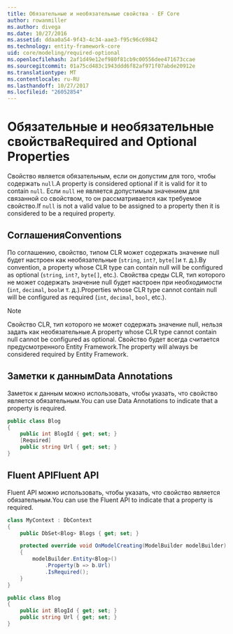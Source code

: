 ```yaml
---
title: Обязательные и необязательные свойства - EF Core
author: rowanmiller
ms.author: divega
ms.date: 10/27/2016
ms.assetid: ddaa0a54-9f43-4c34-aae3-f95c96c69842
ms.technology: entity-framework-core
uid: core/modeling/required-optional
ms.openlocfilehash: 2af1d49e12ef980f81cb9c00556dee471673ccae
ms.sourcegitcommit: 01a75cd483c1943ddd6f82af971f07abde20912e
ms.translationtype: MT
ms.contentlocale: ru-RU
ms.lasthandoff: 10/27/2017
ms.locfileid: "26052854"
---
```

# <a name="required-and-optional-properties"></a><span data-ttu-id="db666-102">Обязательные и необязательные свойства</span><span class="sxs-lookup"><span data-stu-id="db666-102">Required and Optional Properties</span></span>

<span data-ttu-id="db666-103">Свойство является обязательным, если он допустим для того, чтобы содержать `null`.</span><span class="sxs-lookup"><span data-stu-id="db666-103">A property is considered optional if it is valid for it to contain `null`.</span></span> <span data-ttu-id="db666-104">Если `null` не является допустимым значением для связанной со свойством, то он рассматривается как требуемое свойство.</span><span class="sxs-lookup"><span data-stu-id="db666-104">If `null` is not a valid value to be assigned to a property then it is considered to be a required property.</span></span>

## <a name="conventions"></a><span data-ttu-id="db666-105">Соглашения</span><span class="sxs-lookup"><span data-stu-id="db666-105">Conventions</span></span>

<span data-ttu-id="db666-106">По соглашению, свойство, типом CLR может содержать значение null будет настроен как необязательные (`string`, `int?`, `byte[]`и т. д.).</span><span class="sxs-lookup"><span data-stu-id="db666-106">By convention, a property whose CLR type can contain null will be configured as optional (`string`, `int?`, `byte[]`, etc.).</span></span> <span data-ttu-id="db666-107">Свойства среды CLR, тип которого не может содержать значение null будет настроен при необходимости (`int`, `decimal`, `bool`и т. д.).</span><span class="sxs-lookup"><span data-stu-id="db666-107">Properties whose CLR type cannot contain null will be configured as required (`int`, `decimal`, `bool`, etc.).</span></span>

> [!NOTE]  
> <span data-ttu-id="db666-108">Свойство CLR, тип которого не может содержать значение null, нельзя задать как необязательные.</span><span class="sxs-lookup"><span data-stu-id="db666-108">A property whose CLR type cannot contain null cannot be configured as optional.</span></span> <span data-ttu-id="db666-109">Свойство будет всегда считается предусмотренного Entity Framework.</span><span class="sxs-lookup"><span data-stu-id="db666-109">The property will always be considered required by Entity Framework.</span></span>

## <a name="data-annotations"></a><span data-ttu-id="db666-110">Заметки к данным</span><span class="sxs-lookup"><span data-stu-id="db666-110">Data Annotations</span></span>

<span data-ttu-id="db666-111">Заметок к данным можно использовать, чтобы указать, что свойство является обязательным.</span><span class="sxs-lookup"><span data-stu-id="db666-111">You can use Data Annotations to indicate that a property is required.</span></span>

<!-- [!code-csharp[Main](samples/core/Modeling/DataAnnotations/Samples/Required.cs?highlight=4)] -->
``` csharp
public class Blog
{
    public int BlogId { get; set; }
    [Required]
    public string Url { get; set; }
}
```

## <a name="fluent-api"></a><span data-ttu-id="db666-112">Fluent API</span><span class="sxs-lookup"><span data-stu-id="db666-112">Fluent API</span></span>

<span data-ttu-id="db666-113">Fluent API можно использовать, чтобы указать, что свойство является обязательным.</span><span class="sxs-lookup"><span data-stu-id="db666-113">You can use the Fluent API to indicate that a property is required.</span></span>

<!-- [!code-csharp[Main](samples/core/Modeling/FluentAPI/Samples/Required.cs?highlight=7,8,9)] -->
``` csharp
class MyContext : DbContext
{
    public DbSet<Blog> Blogs { get; set; }

    protected override void OnModelCreating(ModelBuilder modelBuilder)
    {
        modelBuilder.Entity<Blog>()
            .Property(b => b.Url)
            .IsRequired();
    }
}

public class Blog
{
    public int BlogId { get; set; }
    public string Url { get; set; }
}
```
